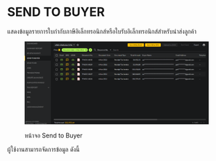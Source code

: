 # SEND TO BUYER

แสดงข้อมูลรายการใบกำกับภาษีอิเล็กทรอนิกส์หรือใบรับอิเล็กทรอนิกส์สำหรับนำส่งลูกค้า

<figure><img src="../../.gitbook/assets/image (169).png" alt=""><figcaption><p>หน้าจอ Send to Buyer</p></figcaption></figure>

ผู้ใช้งานสามารถจัดการข้อมูล ดังนี้
